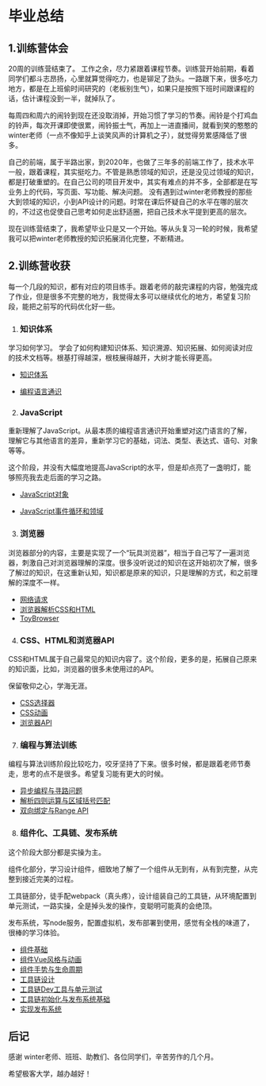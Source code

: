 # 毕业总结

## 1.训练营体会
20周的训练营结束了。 工作之余，尽力紧跟着课程节奏。训练营开始前期，看着同学们都斗志昂扬，心里就算觉得吃力，也是铆足了劲头。一路跟下来，很多吃力地方，都是在上班偷时间研究的（老板别生气），如果只是按照下班时间跟课程的话，估计课程没到一半，就掉队了。

每周四和周六的闹铃到现在还没取消掉，开始习惯了学习的节奏。闹铃是个打鸡血的铃声，每次开课即使很累，闹铃振士气，再加上一进直播间，就看到笑的憨憨的winter老师（一点不像知乎上谈笑风声的计算机之子），就觉得劳累感降低了很多。

自己的前端，属于半路出家，到2020年，也做了三年多的前端工作了，技术水平一般，跟着课程，其实挺吃力。不管是熟悉领域的知识，还是没见过领域的知识，都是打破重塑的。在自己公司的项目开发中，其实有难点的并不多，全部都是在写业务上的代码，写页面、写功能、解决问题。 没有遇到过winter老师教授的那些大到领域的知识，小到API设计的问题。时常在课后怀疑自己的水平在哪的层次的，不过这也促使自己思考如何走出舒适圈，把自己技术水平提到更高的层次。

现在训练营结束了，我希望毕业只是又一个开始。等从头复习一轮的时候，我希望我可以把winter老师教授的知识拓展消化完整，不断精进。

## 2.训练营收获

每一个几段的知识，都有对应的项目练手。跟着老师的敲完课程的内容，勉强完成了作业，但是很多不完整的地方，我觉得太多可以继续优化的地方，希望复习阶段，能把之前写的代码优化好一些。

 1. ### 知识体系
 
 学习如何学习。
 学会了如何构建知识体系、知识溯源、知识拓展、如何阅读对应的技术文档等。根基打得越深，根枝展得越开，大树才能长得更高。

- [知识体系](https://github.com/bakenray/Frontend-01-Template/tree/master/week01)

- [编程语言通识](https://github.com/bakenray/Frontend-01-Template/tree/master/week02)

 2. ### JavaScript

重新理解了JavaScript。从最本质的编程语言通识开始重塑对这门语言的了解，理解它与其他语言的差异，重新学习它的基础，词法、类型、表达式、语句、对象等等。

这个阶段，并没有大幅度地提高JavaScript的水平，但是却点亮了一盏明灯，能够照亮我去走后面的学习之路。

- [JavaScript对象](https://github.com/bakenray/Frontend-01-Template/tree/master/week03)

- [JavaScript事件循环和领域](https://github.com/bakenray/Frontend-01-Template/tree/master/week04)

 3. ### 浏览器

浏览器部分的内容，主要是实现了一个“玩具浏览器”，相当于自己写了一遍浏览器，刺激自己对浏览器理解的深度。很多没听说过的知识在这开始初次了解，很多了解过的知识，在这重新认知，知识都是原来的知识，只是理解的方式，和之前理解的深度不一样。

- [网络请求](https://github.com/bakenray/Frontend-01-Template/tree/master/week05)
- [浏览器解析CSS和HTML](https://github.com/bakenray/Frontend-01-Template/tree/master/week06)
- [ToyBrowser](https://github.com/bakenray/Frontend-01-Template/tree/master/week07)

 4. ### CSS、HTML和浏览器API

CSS和HTML属于自己最常见的知识内容了。这个阶段，更多的是，拓展自己原来的知识面，比如，浏览器的很多未使用过的API。

保留敬仰之心，学海无涯。
- [CSS选择器](https://github.com/bakenray/Frontend-01-Template/tree/master/week08)
- [CSS动画](https://github.com/bakenray/Frontend-01-Template/tree/master/week09)
- [浏览器API](https://github.com/bakenray/Frontend-01-Template/tree/master/week10)


 7. ### 编程与算法训练

编程与算法训练阶段比较吃力，咬牙坚持了下来。很多时候，都是跟着老师节奏走，思考的点不是很多。希望复习能有更大的时候。

- [异步编程与寻路问题](https://github.com/bakenray/Frontend-01-Template/tree/master/week11)
- [解析四则运算与区域括号匹配](https://github.com/bakenray/Frontend-01-Template/tree/master/week12)
- [双向绑定与Range API](https://github.com/bakenray/Frontend-01-Template/tree/master/week13)


 8. ### 组件化、工具链、发布系统

这个阶段大部分都是实操为主。

组件化部分，学习设计组件，细致地了解了一个组件从无到有，从有到完整，从完整到接近完美的过程。

工具链部分，徒手配webpack（真头疼），设计组装自己的工具链，从环境配置到单元测试，一路实操，全是掉头发的操作，变聪明可能真的会绝顶。

发布系统，写node服务，配置虚拟机，发布部署到使用，感觉有全栈的味道了，很棒的学习体验。 

- [组件基础](https://github.com/bakenray/Frontend-01-Template/tree/master/week14)
- [组件Vue风格与动画](https://github.com/bakenray/Frontend-01-Template/tree/master/week15)
- [组件手势与生命周期](https://github.com/bakenray/Frontend-01-Template/tree/master/week16)
- [工具链设计](https://github.com/bakenray/Frontend-01-Template/tree/master/week17)
- [工具链Dev工具与单元测试](https://github.com/bakenray/Frontend-01-Template/tree/master/week18)
- [工具链初始化与发布系统基础](https://github.com/bakenray/Frontend-01-Template/tree/master/week19)
- [实现发布系统](https://github.com/bakenray/Frontend-01-Template/tree/master/week20)

## 后记

感谢 winter老师、班班、助教们、各位同学们，辛苦劳作的几个月。

希望极客大学，越办越好！